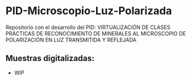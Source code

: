 # PID-Microscopio-Luz-Polarizada

Repositorio con el desarrollo del PID: VIRTUALIZACIÓN DE CLASES PRÁCTICAS DE RECONOCIMIENTO DE MINERALES AL MICROSCOPIO DE POLARIZACIÓN EN LUZ TRANSMITIDA Y REFLEJADA


## Muestras digitalizadas:

* WIP
